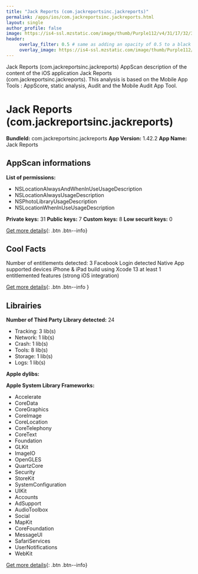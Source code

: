 ```yaml
---
title: "Jack Reports (com.jackreportsinc.jackreports)"
permalink: /apps/ios/com.jackreportsinc.jackreports.html
layout: single
author_profile: false
image: https://is4-ssl.mzstatic.com/image/thumb/Purple112/v4/31/17/32/3117327c-039b-2724-3e13-f1d5a5be4042/AppIcon-1x_U007emarketing-0-7-0-85-220.png/512x512bb.jpg
header: 
     overlay_filter: 0.5 # same as adding an opacity of 0.5 to a black background
     overlay_image: https://is4-ssl.mzstatic.com/image/thumb/Purple112/v4/31/17/32/3117327c-039b-2724-3e13-f1d5a5be4042/AppIcon-1x_U007emarketing-0-7-0-85-220.png/512x512bb.jpg
---
```

Jack Reports (com.jackreportsinc.jackreports) AppScan description of the content of the iOS application Jack Reports (com.jackreportsinc.jackreports). This analysis is based on the Mobile App Tools : AppScore, static analysis, Audit and the Mobile Audit App Tool.

# Jack Reports (com.jackreportsinc.jackreports)

**BundleId:** com.jackreportsinc.jackreports
**App Version:** 1.42.2
**App Name:** Jack Reports


## AppScan informations 

**List of permissions:** 
- NSLocationAlwaysAndWhenInUseUsageDescription
- NSLocationAlwaysUsageDescription
- NSPhotoLibraryUsageDescription
- NSLocationWhenInUseUsageDescription
  
  
**Private keys:** 31
**Public keys:** 7
**Custom keys:** 8
**Low securit keys:** 0
  
[Get more details](/pricing.html){: .btn .btn--info}

## Cool Facts

Number of entitlements detected: 3
Facebook Login detected
Native App
supported devices iPhone & iPad
build using Xcode 13
at least 1 entitlemented features (strong iOS integration)
  
[Get more details](/pricing.html){: .btn .btn--info }

## Librairies 
**Number of Third Party Library detected:** 24
- Tracking: 3 lib(s)
- Network: 1 lib(s)
- Crash: 1 lib(s)
- Tools: 8 lib(s)
- Storage: 1 lib(s)
- Logs: 1 lib(s)


**Apple dylibs:**


**Apple System Library Frameworks:**
- Accelerate
- CoreData
- CoreGraphics
- CoreImage
- CoreLocation
- CoreTelephony
- CoreText
- Foundation
- GLKit
- ImageIO
- OpenGLES
- QuartzCore
- Security
- StoreKit
- SystemConfiguration
- UIKit
- Accounts
- AdSupport
- AudioToolbox
- Social
- MapKit
- CoreFoundation
- MessageUI
- SafariServices
- UserNotifications
- WebKit


  
[Get more details](/pricing.html){: .btn .btn--info}

